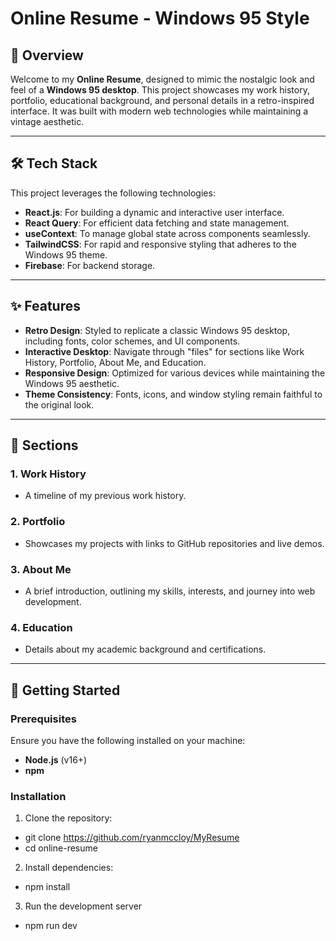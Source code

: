 # Online Resume - Windows 95 Style

## 📖 Overview

Welcome to my **Online Resume**, designed to mimic the nostalgic look and feel of a **Windows 95 desktop**. This project showcases my work history, portfolio, educational background, and personal details in a retro-inspired interface. It was built with modern web technologies while maintaining a vintage aesthetic.

---

## 🛠️ Tech Stack

This project leverages the following technologies:

- **React.js**: For building a dynamic and interactive user interface.
- **React Query**: For efficient data fetching and state management.
- **useContext**: To manage global state across components seamlessly.
- **TailwindCSS**: For rapid and responsive styling that adheres to the Windows 95 theme.
- **Firebase**: For backend storage.

---

## ✨ Features

- **Retro Design**: Styled to replicate a classic Windows 95 desktop, including fonts, color schemes, and UI components.
- **Interactive Desktop**: Navigate through "files" for sections like Work History, Portfolio, About Me, and Education.
- **Responsive Design**: Optimized for various devices while maintaining the Windows 95 aesthetic.
- **Theme Consistency**: Fonts, icons, and window styling remain faithful to the original look.

---

## 📂 Sections

### 1. **Work History**

- A timeline of my previous work history.

### 2. **Portfolio**

- Showcases my projects with links to GitHub repositories and live demos.

### 3. **About Me**

- A brief introduction, outlining my skills, interests, and journey into web development.

### 4. **Education**

- Details about my academic background and certifications.

---

## 🚀 Getting Started

### Prerequisites

Ensure you have the following installed on your machine:

- **Node.js** (v16+)
- **npm**

### Installation

1. Clone the repository:

- git clone https://github.com/ryanmccloy/MyResume
- cd online-resume

2. Install dependencies:

- npm install

3. Run the development server

- npm run dev
